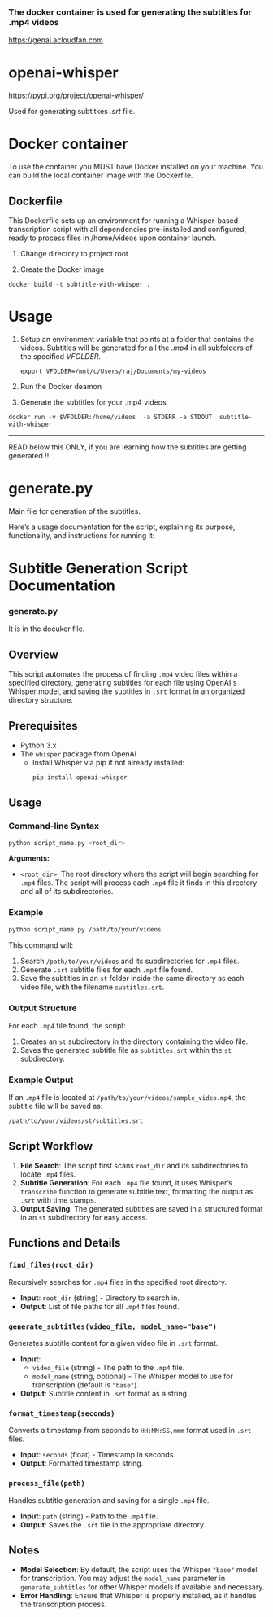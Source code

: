 ### The docker container is used for generating the subtitles for .mp4 videos
https://genai.acloudfan.com

# openai-whisper
https://pypi.org/project/openai-whisper/

Used for generating subtitkes *.srt* file.


# Docker container

To use the container you MUST have Docker installed on your machine. You can build the local container image with the Dockerfile.

## Dockerfile
This Dockerfile sets up an environment for running a Whisper-based transcription script with all dependencies pre-installed and configured, ready to process files in /home/videos upon container launch.

1. Change directory to project root

2. Create the Docker image

```
docker build -t subtitle-with-whisper .
```

# Usage

1. Setup an environment variable that points at a folder that contains the videos. Subtitles will be generated for all the *.mp4* in all subfolders of the specified *VFOLDER*.

   ```
   export VFOLDER=/mnt/c/Users/raj/Documents/my-videos
   ```
2. Run the Docker deamon

3. Generate the subtitles for your .mp4 videos

```
docker run -v $VFOLDER:/home/videos  -a STDERR -a STDOUT  subtitle-with-whisper
```

---
READ below this ONLY, if you are learning how the subtitles are getting generated !!

# generate.py
Main file for generation of the subtitles.

Here’s a usage documentation for the script, explaining its purpose, functionality, and instructions for running it:



# Subtitle Generation Script Documentation

### generate.py
It is in the docuker file.

## Overview

This script automates the process of finding `.mp4` video files within a specified directory, generating subtitles for each file using OpenAI's Whisper model, and saving the subtitles in `.srt` format in an organized directory structure. 

## Prerequisites

- Python 3.x
- The `whisper` package from OpenAI
  - Install Whisper via pip if not already installed:
    ```bash
    pip install openai-whisper
    ```

## Usage

### Command-line Syntax

```bash
python script_name.py <root_dir>
```

**Arguments:**

- `<root_dir>`: The root directory where the script will begin searching for `.mp4` files. The script will process each `.mp4` file it finds in this directory and all of its subdirectories.

### Example

```bash
python script_name.py /path/to/your/videos
```

This command will:
1. Search `/path/to/your/videos` and its subdirectories for `.mp4` files.
2. Generate `.srt` subtitle files for each `.mp4` file found.
3. Save the subtitles in an `st` folder inside the same directory as each video file, with the filename `subtitles.srt`.

### Output Structure

For each `.mp4` file found, the script:
1. Creates an `st` subdirectory in the directory containing the video file.
2. Saves the generated subtitle file as `subtitles.srt` within the `st` subdirectory.

### Example Output

If an `.mp4` file is located at `/path/to/your/videos/sample_video.mp4`, the subtitle file will be saved as:
```
/path/to/your/videos/st/subtitles.srt
```

## Script Workflow

1. **File Search**: The script first scans `root_dir` and its subdirectories to locate `.mp4` files.
2. **Subtitle Generation**: For each `.mp4` file found, it uses Whisper’s `transcribe` function to generate subtitle text, formatting the output as `.srt` with time stamps.
3. **Output Saving**: The generated subtitles are saved in a structured format in an `st` subdirectory for easy access.

## Functions and Details

### `find_files(root_dir)`

Recursively searches for `.mp4` files in the specified root directory.

- **Input**: `root_dir` (string) - Directory to search in.
- **Output**: List of file paths for all `.mp4` files found.

### `generate_subtitles(video_file, model_name="base")`

Generates subtitle content for a given video file in `.srt` format.

- **Input**: 
  - `video_file` (string) - The path to the `.mp4` file.
  - `model_name` (string, optional) - The Whisper model to use for transcription (default is `"base"`).
- **Output**: Subtitle content in `.srt` format as a string.

### `format_timestamp(seconds)`

Converts a timestamp from seconds to `HH:MM:SS,mmm` format used in `.srt` files.

- **Input**: `seconds` (float) - Timestamp in seconds.
- **Output**: Formatted timestamp string.

### `process_file(path)`

Handles subtitle generation and saving for a single `.mp4` file.

- **Input**: `path` (string) - Path to the `.mp4` file.
- **Output**: Saves the `.srt` file in the appropriate directory.

## Notes

- **Model Selection**: By default, the script uses the Whisper `"base"` model for transcription. You may adjust the `model_name` parameter in `generate_subtitles` for other Whisper models if available and necessary.
- **Error Handling**: Ensure that Whisper is properly installed, as it handles the transcription process.
  
